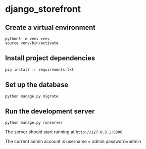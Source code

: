 # django_storefront

## Create a virtual environment
```
python3 -m venv venv
source venv/bin/activate
```

## Install project dependencies

  `pip install -r requirements.txt`

## Set up the database
`python manage.py migrate`

## Run the development server
`python manage.py runserver`

The server should start running at `http://127.0.0.1:8000`
  
The current admin account is 
username = admin
password=admin